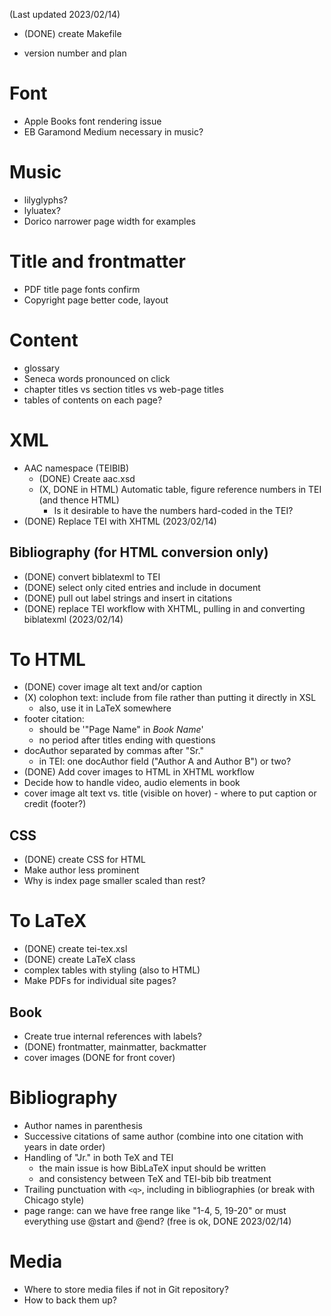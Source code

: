 (Last updated 2023/02/14)

- (DONE) create Makefile

- version number and plan

# Font

- Apple Books font rendering issue
- EB Garamond Medium necessary in music?

# Music

- lilyglyphs?
- lyluatex?
- Dorico narrower page width for examples


# Title and frontmatter

- PDF title page fonts confirm
- Copyright page better code, layout

# Content
- glossary
- Seneca words pronounced on click
- chapter titles vs section titles vs web-page titles
- tables of contents on each page?

# XML
- AAC namespace (TEIBIB)
    - (DONE) Create aac.xsd
    - (X, DONE in HTML) Automatic table, figure reference numbers in TEI (and thence HTML)
        - Is it desirable to have the numbers hard-coded in the TEI?
- (DONE) Replace TEI with XHTML (2023/02/14)

## Bibliography (for HTML conversion only)
- (DONE) convert biblatexml to TEI
- (DONE) select only cited entries and include in document
- (DONE) pull out label strings and insert in citations
- (DONE) replace TEI workflow with XHTML, pulling in and converting biblatexml
  (2023/02/14)

# To HTML
- (DONE) cover image alt text and/or caption
- (X) colophon text: include from file rather than putting it directly in XSL
    - also, use it in LaTeX somewhere
- footer citation: 
    - should be '"Page Name" in *Book Name*'
    - no period after titles ending with questions
- docAuthor separated by commas after "Sr."
    - in TEI: one docAuthor field ("Author A and Author B") or two?
- (DONE) Add cover images to HTML in XHTML workflow
- Decide how to handle video, audio elements in book
- cover image alt text vs. title (visible on hover) - where to put caption or
  credit (footer?)

## CSS
- (DONE) create CSS for HTML
- Make author less prominent
- Why is index page smaller scaled than rest?

# To LaTeX
- (DONE) create tei-tex.xsl
- (DONE) create LaTeX class
- complex tables with styling (also to HTML)
- Make PDFs for individual site pages?

## Book
- Create true internal references with labels?
- (DONE) frontmatter, mainmatter, backmatter
- cover images  (DONE for front cover)

# Bibliography
- Author names in parenthesis
- Successive citations of same author (combine into one citation with
  years in date order)
- Handling of "Jr." in both TeX and TEI
    - the main issue is how BibLaTeX input should be written
    - and consistency between TeX and TEI-bib bib treatment
- Trailing punctuation with `<q>`, including in bibliographies (or break with
  Chicago style)
- page range: can we have free range like "1-4, 5, 19-20" or must everything
  use @start and @end? (free is ok, DONE 2023/02/14)

# Media
- Where to store media files if not in Git repository?
- How to back them up?
